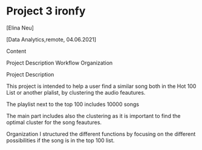 # Project 3 ironfy

[Elina Neu]

[Data Analytics,remote, 04.06.2021]

Content

Project Description
Workflow
Organization


Project Description

This project is intended to help a user find a similar song both in the Hot 100 List or another plalist, by clustering the audio feautures.

The playlist next to the top 100 includes 10000 songs

The main part includes also the clustering as it is important to find the optimal cluster for the song feautures.

Organization
I structured the different functions by focusing on the different possibilities if the song is in the top 100 list. 
